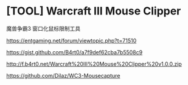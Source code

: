 # [TOOL] Warcraft III Mouse Clipper

魔兽争霸3 窗口化鼠标限制工具

https://entgaming.net/forum/viewtopic.php?t=71510  

https://gist.github.com/B4rt0/a7f9def62cba7b5508c9  

http://f.b4rt0.net/Warcraft%20III%20Mouse%20Clipper%20v1.0.0.zip  

https://github.com/Dilaz/WC3-Mousecapture  